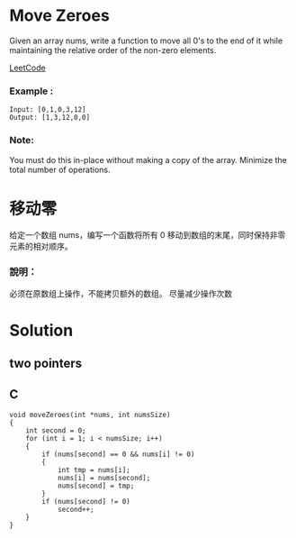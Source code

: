 #  Move Zeroes
Given an array nums, write a function to move all 0's to the end of it while maintaining the relative order of the non-zero elements.

[LeetCode](https://leetcode.com/problems/invert-binary-tree/)

### Example :
```
Input: [0,1,0,3,12]
Output: [1,3,12,0,0]
```
### Note:
You must do this in-place without making a copy of the array.
Minimize the total number of operations.

#  移动零
给定一个数组 nums，编写一个函数将所有 0 移动到数组的末尾，同时保持非零元素的相对顺序。

### 說明：
必须在原数组上操作，不能拷贝额外的数组。
尽量减少操作次数

# Solution  
## two pointers

## C

```
void moveZeroes(int *nums, int numsSize)
{
    int second = 0;
    for (int i = 1; i < numsSize; i++)
    {
        if (nums[second] == 0 && nums[i] != 0)
        {
            int tmp = nums[i];
            nums[i] = nums[second];
            nums[second] = tmp;
        }
        if (nums[second] != 0)
            second++;
    }
}
```


